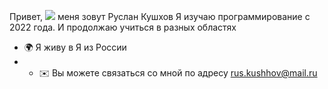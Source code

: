 Привет, ![](https://user-images.githubusercontent.com/18350557/176309783-0785949b-9127-417c-8b55-ab5a4333674e.gif)
меня зовут Руслан Кушхов  Я изучаю программирование с 2022 года. И продолжаю учиться в разных областях 
* 🌍 Я живу в Я из России
* * ✉️ Вы можете связаться со мной по адресу [rus.kushhov@mail.ru](mailto:rus.kushhov@mail.ru)


